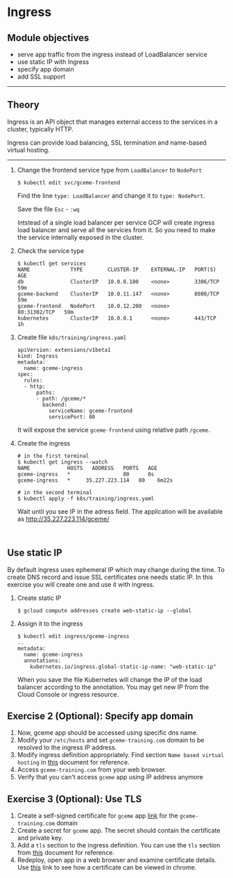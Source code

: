 Ingress
=======

Module objectives
-----------------

- serve app traffic from the ingress instead of LoadBalancer service
- use static IP with Ingress
- specify app domain
- add SSL support

---

Theory
------

Ingress is an API object that manages external access to the services in a cluster, typically HTTP.

Ingress can provide load balancing, SSL termination and name-based virtual hosting.

---

1. Change the frontend service type from `LoadBalancer` to `NodePort`

    ```
    $ kubectl edit svc/gceme-frontend
    ```

    Find the line `type: LoadBalancer` and change it to `type: NodePort`.

    Save the file `Esc` - `:wq`

    Intstead of a single load balancer per service GCP will create ingress load balancer and serve all the services from it. So you need to make the service internally exposed in the cluster.

1. Check the service type

    ```
    $ kubectl get services
    NAME             TYPE        CLUSTER-IP    EXTERNAL-IP   PORT(S)        AGE
    db               ClusterIP   10.0.8.180    <none>        3306/TCP       59m
    gceme-backend    ClusterIP   10.0.11.147   <none>        8080/TCP       59m
    gceme-frontend   NodePort    10.0.12.200   <none>        80:31302/TCP   59m
    kubernetes       ClusterIP   10.0.0.1      <none>        443/TCP        1h
    ```

1. Create file `k8s/training/ingress.yaml`

    ```
    apiVersion: extensions/v1beta1
    kind: Ingress
    metadata:
      name: gceme-ingress
    spec:
      rules:
      - http:
          paths:
          - path: /gceme/*
            backend:
              serviceName: gceme-frontend
              servicePort: 80
    ```

    It will expose the service `gceme-frontend` using relative path `/gceme`.

1. Create the ingress

    ```
    # in the first terminal
    $ kubectl get ingress --watch
    NAME            HOSTS   ADDRESS   PORTS   AGE
    gceme-ingress   *                 80      0s
    gceme-ingress   *     35.227.223.114   80    6m22s

    # in the second terminal
    $ kubectl apply -f k8s/training/ingress.yaml
    ```

    Wait until you see IP in the adress field. The application will be available as http://35.227.223.114/gceme/
    ```


Use static IP
-------------

By default ingress uses ephemeral IP which may change during the time. To create DNS record and issue SSL certificates one needs static IP. In this exercise you will create one and use it with ingress.

1. Create static IP

    ```
    $ gcloud compute addresses create web-static-ip --global
    ```

1. Assign it to the ingress

    ```
    $ kubectl edit ingress/gceme-ingress
    ..
    metadata:
      name: gceme-ingress
      annotations:
        kubernetes.io/ingress.global-static-ip-name: "web-static-ip"
    ```

    When you save the file Kubernetes will change the IP of the load balancer according to the annotation. You may get new IP from the Cloud Console or ingress resource.

Exercise 2 (Optional): Specify app domain
-----------------------------------------

1. Now, gceme app should be accessed using specific dns name.
1. Modify your `/etc/hosts` and set `gceme-training.com` domain to be resolved to the ingress IP address.
1. Modify ingress definition appropriately. Find section `Name based virtual hosting` in [this](https://kubernetes.io/docs/concepts/services-networking/ingress/#types-of-ingress) document for reference.
1. Access `gceme-training.com` from your web browser.
1. Verify that you can't access `gceme` app using IP address anymore

Exercise 3 (Optional): Use TLS
------------------------------

1. Create a self-signed certificate for `gceme` app [link](https://stackoverflow.com/questions/10175812/how-to-create-a-self-signed-certificate-with-openssl) for the `gceme-training.com` domain
1. Create a secret for `gceme` app. The secret should contain the certificate and private key.
1. Add a `tls` section to the ingress definition. You can use the `tls` section from [this](https://kubernetes.io/docs/concepts/services-networking/ingress/#types-of-ingress) document for reference.
1. Redeploy, open app in a web browser and examine certificate details. Use [this](https://www.ssl2buy.com/wiki/how-to-view-ssl-certificate-details-on-chrome-56) link to see how a certificate can be viewed in chrome.
